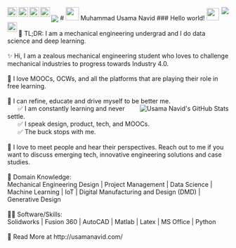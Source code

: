 <img align="center" src="https://github.com/muqadir1/muqadir1/blob/master/Assets/banner.png" />
# <img src="https://github.com/muqadir1/muqadir1/blob/master/Assets/alien.gif" width="30px"> Muhammad Usama Navid
### Hello world! <img src="https://github.com/muqadir1/muqadir1/blob/master/Assets/Hi.gif" width="28px"> 
<img align="right" src="https://profile-counter.glitch.me/muqadir1/count.svg" />
<a href="https://www.linkedin.com/in/muqadir1/">
  <img align="left" alt="Usama's LinkdeIN" width="22px" src="https://cdn.jsdelivr.net/npm/simple-icons@v3/icons/linkedin.svg" />
</a>
<a href="https://twitter.com/concaption">
  <img align="left" alt="Usama's Twitter" width="22px" src="https://cdn.jsdelivr.net/npm/simple-icons@v3/icons/twitter.svg" />
</a>
<a href="https://www.facebook.com/concaption/">
  <img align="left" alt="Usama's Facebook" width="22px" src="https://cdn.jsdelivr.net/npm/simple-icons@v3/icons/facebook.svg" />
</a>
<a href="https://www.instagram.com/muqadir1">
  <img align="left" alt="Usama's instagram" width="22px" src="https://cdn.jsdelivr.net/npm/simple-icons@v3/icons/instagram.svg" />
</a>
<a href="mailto:muqadir1@gmail.com">
  <img align="left" alt="Usama's Email" width="22px" src="https://cdn.jsdelivr.net/npm/simple-icons@v3/icons/gmail.svg" />
</a>
 <br /><br />
 🚀 TL;DR: I am a mechanical engineering undergrad and I do data science and deep learning.
 <br /><br />
✨ Hi, I am a zealous mechanical engineering student who loves to challenge mechanical industries to progress towards Industry 4.0.
 <br /><br />
💖 I love MOOCs, OCWs, and all the platforms that are playing their role in free learning.
 <br /><br />
🐛 I can refine, educate and drive myself to be better me.
<br /><img src="https://github-readme-stats.vercel.app/api?username=muqadir1&show_icons=true&hide_border=true&theme=dark" alt="Usama Navid's GitHub Stats" align="right">
 &nbsp;  &nbsp;  &nbsp;  ✅ I am constantly learning and never settle.<br />
 &nbsp;  &nbsp;  &nbsp;  ✅ I speak design, product, tech, and MOOCs.<br />
 &nbsp;  &nbsp;  &nbsp;  ✅ The buck stops with me.
 <br /><br />
🤝 I love to meet people and hear their perspectives. Reach out to me if you want to discuss emerging tech, innovative engineering solutions and case studies.
 <br /><br />
👀 Domain Knowledge:<br />
Mechanical Engineering Design | Project Management | Data Science | Machine Learning | IoT | Digital Manufacturing and Design (DMD) | Generative Design
 <br /><br />
👨‍💻 Software/Skills:<br />
Solidworks | Fusion 360 | AutoCAD | Matlab | Latex | MS Office | Python
 <br /><br />
🔗 Read More at http://usamanavid.com/
